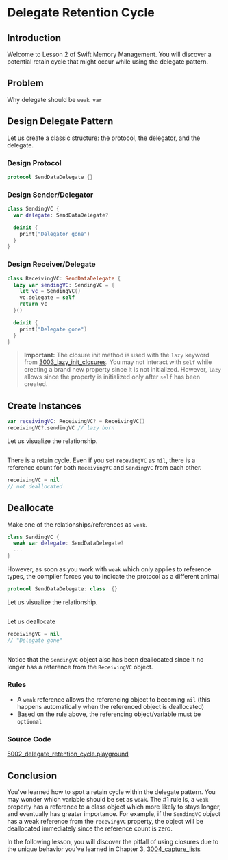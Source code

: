 # Delegate Retention Cycle
## Introduction
Welcome to Lesson 2 of Swift Memory Management. You will discover a potential retain cycle that might occur while using the delegate pattern.

## Problem
Why delegate should be `weak var`

## Design Delegate Pattern
Let us create a classic structure: the protocol, the delegator, and the delegate.

### Design Protocol

```swift
protocol SendDataDelegate {}
```

### Design Sender/Delegator

```swift
class SendingVC {
  var delegate: SendDataDelegate?

  deinit {
    print("Delegator gone")
  }
}
```

### Design Receiver/Delegate

```swift
class ReceivingVC: SendDataDelegate {
  lazy var sendingVC: SendingVC = {
    let vc = SendingVC()
    vc.delegate = self
    return vc
  }()

  deinit {
    print("Delegate gone")
  }
}
```

> **Important:** The closure init method is used with the `lazy` keyword from [3003_lazy_init_closures](/course/functional-swift/lazy-init-closures.md). You may not interact with `self` while creating a brand new property since it is not initialized. However, `lazy` allows since the property is initialized only after `self` has been created.


## Create Instances
```swift
var receivingVC: ReceivingVC? = ReceivingVC()
receivingVC?.sendingVC // lazy born
```

Let us visualize the relationship.

<img src="/course/memory-management/assets/21_retention_cycle_in_delegate.png" title="" />

There is a retain cycle. Even if you set `recevingVC` as `nil`, there is a reference count for both `ReceivingVC` and `SendingVC` from each other.

```swift
receivingVC = nil
// not deallocated
```

## Deallocate
Make one of the relationships/references as `weak`.

```swift
class SendingVC {
  weak var delegate: SendDataDelegate?
  ...
}
```

However, as soon as you work with `weak` which only applies to reference types, the compiler forces you to indicate the protocol as a different animal

```swift
protocol SendDataDelegate: class  {}
```

Let us visualize the relationship.

<img src="/course/memory-management/assets/22_prevemt_retention_cycle_weak_var.png" title="" />

Let us deallocate

```swift
receivingVC = nil
// "Delegate gone"
```

<img src="/course/memory-management/assets/23_deallocate_delegate.png" title="" />

Notice that the `SendingVC` object also has been deallocated since it no longer has a reference from the `ReceivingVC` object.


### Rules
 - A `weak` reference allows the referencing object to becoming `nil` (this happens automatically when the referenced object is deallocated)
 - Based on the rule above, the referencing object/variable must be `optional`

### Source Code
[5002_delegate_retention_cycle.playground](https://www.dropbox.com/sh/g2qi1hqrl0deevp/AADBpG8VWQkRdLd7-2REuHuTa?dl=0)

## Conclusion
You've learned how to spot a retain cycle within the delegate pattern. You may wonder which variable should be set as `weak`. The #1 rule is, a `weak` property has a reference to a class object which more likely to stays longer, and eventually has greater importance. For example, if the `SendingVC` object has a weak reference from the `recevingVC` property, the object will be deallocated immediately since the reference count is zero.

In the following lesson, you will discover the pitfall of using closures due to the unique behavior you've learned in Chapter 3, [3004_capture_lists](course/functional-swift/capture-lists.md)


